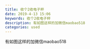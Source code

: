 ```yaml
---
title: 收个2收电子秤
date: 2019-4-13 15:06
keywords: 收个2收电子秤
description: 有如图这样的加微信maobao518
categories: used
---
```

<td class="t_f" id="postmessage_3485738">

有如图这样的加微信maobao518<br/>
<img alt="" border="0" class="zoom" data-cf-modified-a84932ddf0aa62364d72d6fc-="" file="http://www.flw.ph/data/appbyme/upload/image/201904/13/WIbz8gw3LGb0.jpg" id="aimg_VYQBn" lazyloadthumb="1" onclick="" onmouseover="" src="http://www.flw.ph/data/appbyme/upload/image/201904/13/WIbz8gw3LGb0.jpg"/><br/>
</td>
